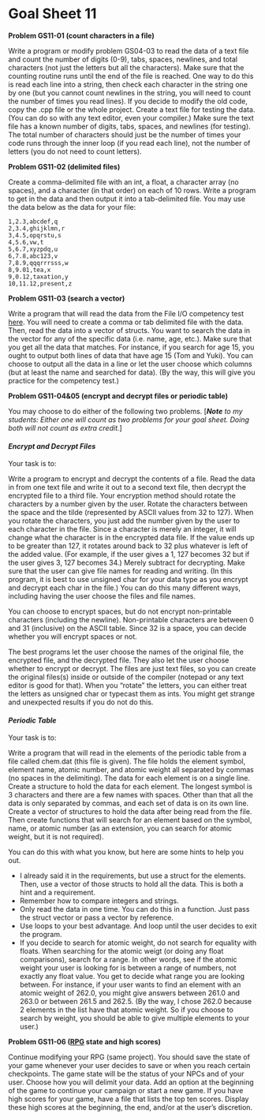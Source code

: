 # Goal Sheet 11

**Problem GS11-01 (count characters in a file)**

Write a program or modify problem GS04-03 to read the data of a text file and count the number of digits (0-9), tabs, spaces, newlines, and total characters (not just the letters but all the characters).  Make sure that the counting routine runs until the end of the file is reached.  One way to do this is read each line into a string, then check each character in the string one by one (but you cannot count newlines in the string, you will need to count the number of times you read lines).  If you decide to modify the old code, copy the .cpp file or the whole project.  Create a text file for testing the data.  (You can do so with any text editor, even your compiler.)  Make sure the text file has a known number of digits, tabs, spaces, and newlines (for testing).  The total number of characters should just be the number of times your code runs through the inner loop (if you read each line), not the number of letters (you do not need to count letters).

**Problem GS11-02 (delimited files)**

Create a comma-delimited file with an int, a float, a character array (no spaces), and a character (in that order) on each of 10 rows.  Write a program to get in the data and then output it into a tab-delimited file.  You may use the data below as the data for your file:
```
1,2.3,abcdef,q
2,3.4,ghijklmn,r
3,4.5,opqrstu,s
4,5.6,vw,t
5,6.7,xyzpdq,u
6,7.8,abc123,v
7,8.9,qqqrrrsss,w
8,9.01,tea,x
9,0.12,taxation,y
10,11.12,present,z
```

**Problem GS11-03 (search a vector)**

Write a program that will read the data from the File I/O competency test [here](https://github.com/MichaelTMiyoshi/CPPwithMiyoshi/tree/master/CompetencyTests#ct--file-io).  You will need to create a comma or tab delimited file with the data.  Then, read the data into a vector of structs.   You want to search the data in the vector for any of the specific data (i.e. name, age, etc.).  Make sure that you get all the data that matches.  For instance, if you search for age 15, you ought to output both lines of data that have age 15 (Tom and Yuki).  You can choose to output all the data in a line or let the user choose which columns (but at least the name and searched for data).  (By the way, this will give you practice for the competency test.)

**Problem GS11-04&05 (encrypt and decrypt files or periodic table)**

You may choose to do either of the following two problems.  [_**Note** to my students: Either one will count as two problems for your goal sheet.  Doing both will not count as extra credit._]

#### _Encrypt and Decrypt Files_

Your task is to:

Write a program to encrypt and decrypt the contents of a file.  Read the data in from one text file and write it out to a second text file, then decrypt the encrypted file to a third file.  Your encryption method should rotate the characters by a number given by the user.  Rotate the characters between the space and the tilde (represented by ASCII values from 32 to 127).  When you rotate the characters, you just add the number given by the user to each character in the file.  Since a character is merely an integer, it will change what the character is in the encrypted data file.  If the value ends up to be greater than 127, it rotates around back to 32 plus whatever is left of the added value. (For example, if the user gives a 1, 127 becomes 32 but if the user gives 3, 127 becomes 34.)  Merely subtract for decrypting.  Make sure that the user can give file names for reading and writing.  (In this program, it is best to use unsigned char for your data type as you encrypt and decrypt each char in the file.)  You can do this many different ways, including having the user choose the files and file names.

You can choose to encrypt spaces, but do not encrypt non-printable characters (including the newline).  Non-printable characters are between 0 and 31 (inclusive) on the ASCII table.  Since 32 is a space, you can decide whether you will encrypt spaces or not.  

The best programs let the user choose the names of the original file, the encrypted file, and the decrypted file.  They also let the user choose whether to encrypt or decrypt.  The files are just text files, so you can create the original files(s) inside or outside of the compiler (notepad or any text editor is good for that).  When you “rotate” the letters, you can either treat the letters as unsigned char or typecast them as ints.  You might get strange and unexpected results if you do not do this.

#### _Periodic Table_

Your task is to:

Write a program that will read in the elements of the periodic table from a file called chem.dat (this file is given).  The file holds the element symbol, element name, atomic number, and atomic weight all separated by commas (no spaces in the delimiting).  The data for each element is on a single line.  Create a structure to hold the data for each element.  The longest symbol is 3 characters and there are a few names with spaces.  Other than that all the data is only separated by commas, and each set of data is on its own line.  Create a vector of structures to hold the data after being read from the file.  Then create functions that will search for an element based on the symbol, name, or atomic number (as an extension, you can search for atomic weight, but it is not required).

You can do this with what you know, but here are some hints to help you out.

*	I already said it in the requirements, but use a struct for the elements.  Then, use a vector of those structs to hold all the data.  This is both a hint and a requirement.
*	Remember how to compare integers and strings.
*	Only read the data in one time.  You can do this in a function.  Just pass the struct vector or pass a vector by reference.
*	Use loops to your best advantage.  And loop until the user decides to exit the program.
*	If you decide to search for atomic weight, do not search for equality with floats.  When searching for the atomic weigt (or doing any float comparisons), search for a range.  In other words, see if the atomic weight your user is looking for is between a range of numbers, not exactly any float value.  You get to decide what range you are looking between.  For instance, if your user wants to find an element with an atomic weight of 262.0, you might give answers between 261.0 and 263.0 or between 261.5 and 262.5.  (By the way, I chose 262.0 because 2 elements in the list have that atomic weight.  So if you choose to search by weight, you should be able to give multiple elements to your user.)

**Problem GS11-06 ([RPG](https://github.com/MichaelTMiyoshi/CPPwithMiyoshi/blob/master/Problems/RPG_Requirements.md) state and high scores)**

Continue modifying your RPG (same project).  You should save the state of your game whenever your user decides to save or when you reach certain checkpoints.  The game state will be the status of your NPCs and of your user.  Choose how you will delimit your data.  Add an option at the beginning of the game to continue your campaign or start a new game.  If you have high scores for your game, have a file that lists the top ten scores.  Display these high scores at the beginning, the end, and/or at the user’s discretion.
